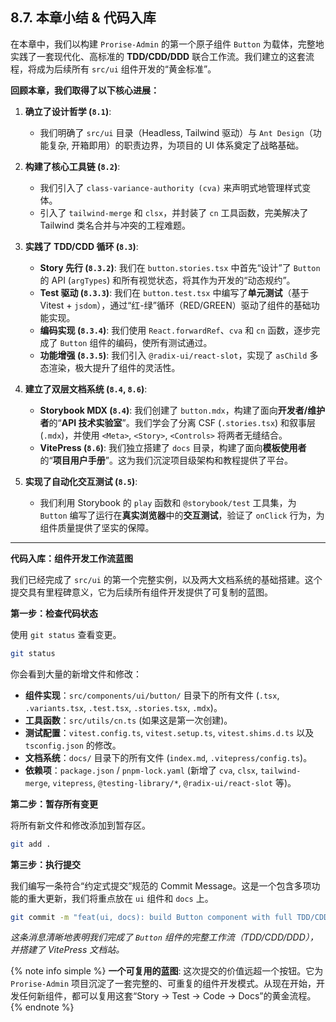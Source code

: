 ## 8.7. 本章小结 & 代码入库

在本章中，我们以构建 `Prorise-Admin` 的第一个原子组件 `Button` 为载体，完整地实践了一套现代化、高标准的 **TDD/CDD/DDD** 联合工作流。我们建立的这套流程，将成为后续所有 `src/ui` 组件开发的“黄金标准”。

**回顾本章，我们取得了以下核心进展：**

1.  **确立了设计哲学 (`8.1`)**:

      * 我们明确了 `src/ui` 目录（Headless, Tailwind 驱动）与 `Ant Design`（功能复杂, 开箱即用）的职责边界，为项目的 UI 体系奠定了战略基础。

2.  **构建了核心工具链 (`8.2`)**:

      * 我们引入了 `class-variance-authority (cva)` 来声明式地管理样式变体。
      * 引入了 `tailwind-merge` 和 `clsx`，并封装了 `cn` 工具函数，完美解决了 Tailwind 类名合并与冲突的工程难题。

3.  **实践了 TDD/CDD 循环 (`8.3`)**:

      * **Story 先行 (`8.3.2`)**: 我们在 `button.stories.tsx` 中首先“设计”了 `Button` 的 API (`argTypes`) 和所有视觉状态，将其作为开发的“动态规约”。
      * **Test 驱动 (`8.3.3`)**: 我们在 `button.test.tsx` 中编写了**单元测试**（基于 Vitest + `jsdom`），通过“红-绿”循环（RED/GREEN）驱动了组件的基础功能实现。
      * **编码实现 (`8.3.4`)**: 我们使用 `React.forwardRef`、`cva` 和 `cn` 函数，逐步完成了 `Button` 组件的编码，使所有测试通过。
      * **功能增强 (`8.3.5`)**: 我们引入 `@radix-ui/react-slot`，实现了 `asChild` 多态渲染，极大提升了组件的灵活性。

4.  **建立了双层文档系统 (`8.4`, `8.6`)**:

      * **Storybook MDX (`8.4`)**: 我们创建了 `button.mdx`，构建了面向**开发者/维护者**的“**API 技术实验室**”。我们学会了分离 CSF (`.stories.tsx`) 和叙事层 (`.mdx`)，并使用 `<Meta>`, `<Story>`, `<Controls>` 将两者无缝结合。
      * **VitePress (`8.6`)**: 我们独立搭建了 `docs` 目录，构建了面向**模板使用者**的“**项目用户手册**”。这为我们沉淀项目级架构和教程提供了平台。

5.  **实现了自动化交互测试 (`8.5`)**:

      * 我们利用 Storybook 的 `play` 函数和 `@storybook/test` 工具集，为 `Button` 编写了运行在**真实浏览器**中的**交互测试**，验证了 `onClick` 行为，为组件质量提供了坚实的保障。

-----

**代码入库：组件开发工作流蓝图**

我们已经完成了 `src/ui` 的第一个完整实例，以及两大文档系统的基础搭建。这个提交具有里程碑意义，它为后续所有组件开发提供了可复制的蓝图。

**第一步：检查代码状态**

使用 `git status` 查看变更。

``` bash
git status
```

你会看到大量的新增文件和修改：

  * **组件实现**：`src/components/ui/button/` 目录下的所有文件 (`.tsx`, `.variants.tsx`, `.test.tsx`, `.stories.tsx`, `.mdx`)。
  * **工具函数**：`src/utils/cn.ts` (如果这是第一次创建)。
  * **测试配置**：`vitest.config.ts`, `vitest.setup.ts`, `vitest.shims.d.ts` 以及 `tsconfig.json` 的修改。
  * **文档系统**：`docs/` 目录下的所有文件 (`index.md`, `.vitepress/config.ts`)。
  * **依赖项**：`package.json` / `pnpm-lock.yaml` (新增了 `cva`, `clsx`, `tailwind-merge`, `vitepress`, `@testing-library/*`, `@radix-ui/react-slot` 等)。

**第二步：暂存所有变更**

将所有新文件和修改添加到暂存区。

``` bash
git add .
```

**第三步：执行提交**

我们编写一条符合“约定式提交”规范的 Commit Message。这是一个包含多项功能的重大更新，我们将重点放在 `ui` 组件和 `docs` 上。

``` bash
git commit -m "feat(ui, docs): build Button component with full TDD/CDD/DDD workflow and setup VitePress"
```

*这条消息清晰地表明我们完成了 `Button` 组件的完整工作流（TDD/CDD/DDD），并搭建了 VitePress 文档站。*

{% note info simple %}
**一个可复用的蓝图**: 这次提交的价值远超一个按钮。它为 `Prorise-Admin` 项目沉淀了一套完整的、可重复的组件开发模式。从现在开始，开发任何新组件，都可以复用这套“Story -\> Test -\> Code -\> Docs”的黄金流程。
{% endnote %}
